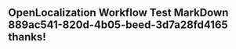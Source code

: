 <properties
ms.topic="hero-topic"
ms.test1="hero-topic"
ms.test2="test"/>

## OpenLocalization Workflow Test MarkDown 889ac541-820d-4b05-beed-3d7a28fd4165 thanks!
